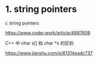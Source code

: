 # 1. string pointers






c string pointers

https://www.coder.work/article/4887608





 C++ 中 char s[] 和 char *s 的区别



https://www.jianshu.com/p/61314eadc737






















